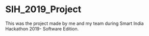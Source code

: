 # SIH_2019_Project
This was the project made by me and my team during Smart India Hackathon 2019- Software Edition.
